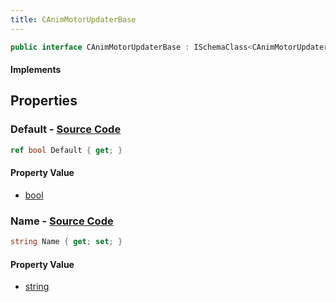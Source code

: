 ```yaml
---
title: CAnimMotorUpdaterBase
---
```


```csharp
public interface CAnimMotorUpdaterBase : ISchemaClass<CAnimMotorUpdaterBase>, ISchemaField, ISchemaClass, INativeHandle
```

#### Implements

## Properties

### **Default** - [Source Code](https://github.com/swiftly-solution/swiftlys2/blob/main/managed/src/SwiftlyS2.Generated/Schemas/Interfaces/CAnimMotorUpdaterBase.cs#L18)

```csharp
ref bool Default { get; }
```

#### Property Value

- [bool](https://learn.microsoft.com/dotnet/api/system.boolean)

### **Name** - [Source Code](https://github.com/swiftly-solution/swiftlys2/blob/main/managed/src/SwiftlyS2.Generated/Schemas/Interfaces/CAnimMotorUpdaterBase.cs#L16)

```csharp
string Name { get; set; }
```

#### Property Value

- [string](https://learn.microsoft.com/dotnet/api/system.string)

